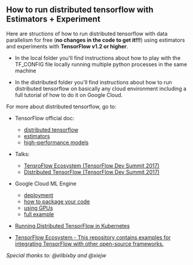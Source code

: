 ## How to run distributed tensorflow with Estimators + Experiment

Here are structions of how to run distributed tensorflow with data parallelism
for free (**no changes in the code to get it!!!**) using estimators and experiments with **TensorFlow v1.2 or higher**.

* In the local folder you'll find instructions about how to play with the
TF_CONFIG file locally running multiple python processes in the same machine

* In the distributed folder you'll find instructions about how to run
distributed tensorflow on basically any cloud environment including a full
tutorial of how to do it on Google Cloud.

For more about distributed tensorflow, go to:

* TensorFlow official doc:
  * [distributed tensorflow](https://www.tensorflow.org/deploy/distributed)
  * [estimators](https://www.tensorflow.org/extend/estimators)
  * [high-performance models](https://www.tensorflow.org/performance/performance_models)
* Talks:
  * [TensroFlow Ecosystem (TensorFlow Dev Summit 2017)](https://www.youtube.com/watch?v=yALzr4A2AzY)
  * [Distributed TensorFlow (TensorFlow Dev Summit 2017)](https://www.youtube.com/watch?v=la_M6bCV91M)
* Google Cloud ML Engine
  * [deployment](https://cloud.google.com/ml-engine/docs/how-tos/training-jobs)
  * [how to package your code](https://cloud.google.com/ml-engine/docs/how-tos/packaging-trainer)
  * [using GPUs](https://cloud.google.com/ml-engine/docs/how-tos/using-gpus)
  * [full example](https://github.com/GoogleCloudPlatform/cloudml-samples/tree/master/census)

* [Running Distributed TensorFlow in Kubernetes](https://github.com/amygdala/tensorflow-workshop/tree/1b9a868201c5d0d19b54e320cb2560e08340a916/workshop_sections/distributed_tensorflow)
* [TensorFlow Ecosystem - This repository contains examples for integrating TensorFlow with other open-source frameworks.](https://github.com/tensorflow/ecosystem)

*Special thanks to: @elibixby and @xiejw*
